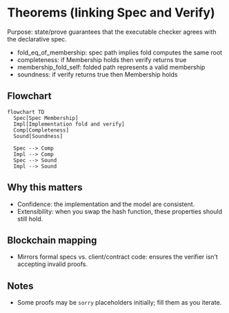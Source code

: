 # Theorems (linking Spec and Verify)

Purpose: state/prove guarantees that the executable checker agrees with the declarative spec.

- fold_eq_of_membership: spec path implies fold computes the same root
- completeness: if Membership holds then verify returns true
- membership_fold_self: folded path represents a valid membership
- soundness: if verify returns true then Membership holds

## Flowchart
```mermaid
flowchart TD
  Spec[Spec Membership]
  Impl[Implementation fold and verify]
  Comp[Completeness]
  Sound[Soundness]

  Spec --> Comp
  Impl --> Comp
  Spec --> Sound
  Impl --> Sound
```

## Why this matters
- Confidence: the implementation and the model are consistent.
- Extensibility: when you swap the hash function, these properties should still hold.

## Blockchain mapping
- Mirrors formal specs vs. client/contract code: ensures the verifier isn’t accepting invalid proofs.

## Notes
- Some proofs may be `sorry` placeholders initially; fill them as you iterate.
